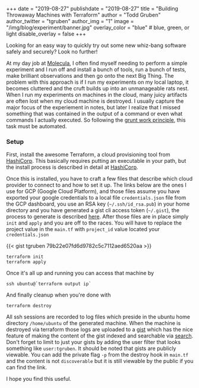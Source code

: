 +++
date = "2019-08-27"
publishdate = "2019-08-27"
title = "Building Throwaway Machines with Terraform"
author = "Todd Gruben"
author_twitter = "tgruben"
author_img = "1"
image = "/img/blog/experiment/banner.jpg"
overlay_color = "blue" # blue, green, or light
disable_overlay = false
+++

Looking for an easy way to quickly try out some new whiz-bang software safely and securely? Look no further!

<!--more-->

At my day job at [Molecula](https://www.molecula.com/), I often find myself needing to perform a simple experiment and I
run off and install a bunch of tools, run a bunch of tests, make brilliant
observations and then go onto the next Big Thing.  The problem with this approach is
if I run my experiments on my local laptop, it becomes cluttered and the cruft
builds up into an unmanageable rats nest.  When I run my experiments on
machines in the cloud, many juicy artifacts are often lost when my cloud machine
is destroyed.  I usually capture the major focus of the experiement in notes,
but later I realize that I missed something that was contained in the output of
a command or even what commands I actually executed.  So following the [grunt work principle](http://www.jasontconnell.com/comment/grunt-work-principle),
this task must be automated.

### Setup
First, install the awesome Terraform, a cloud provisioning tool from
[HashiCorp](https://www.hashicorp.com/). This basically requires putting an executable in your path, but the
install process is described in detail at [HashiCorp](https://learn.hashicorp.com/terraform/getting-started/install.html).

Once this is installed, you have to craft a few files that describe which cloud
provider to connect to and how to set it up.  The links below are the ones I use
for GCP (Google Cloud Platform), and those files assume you have exported your google
credentials to a local file `credentials.json` file from the GCP dashboard, you use an RSA key
(`~/.ssh/id_rsa.pub`) in your home directory and you have generated a gist cli access token (`~/.gist`), the process to generate is described [here](https://github.com/defunkt/gist). After those files are in place
simply `init` and `apply` and you are off to the races. You will have to replace the project value in the `main.tf` with `project_id` value located your `credentials.json`

{{< gist tgruben 79b22e07fd6d9782c5c7112aed6520aa >}}

```
terraform init
terraform apply
```
Once it's all up and running you can access that machine by

```
ssh ubuntu@`terraform output ip`
```

And finally cleanup when you're done with

```
terraform destroy
```

All ssh sessions are recorded to log files which preside in the ubuntu home directory `/home/ubuntu` of the generated machine.  When the machine is destroyed via terraform those logs are uploaded to a [gist](https://gist.github.com) which has the nice feature of making the content of the gist indexed and searchable via [search](https://gist.github.com/search).  Don't forget to limit to just your gists by adding the user filter that looks something like `user:tgruben`.  It should be noted that gists are publicly viewable.  You can add  the private flag `-p` from the destroy hook in `main.tf` and the content is not `discoverable` but it is still viewable by the public if you can find the link.

I hope you find this useful.
